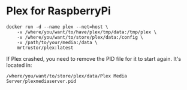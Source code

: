# Plex for RaspberryPi

```
docker run -d --name plex --net=host \
	-v /where/you/want/to/have/plex/tmp/data:/tmp/plex \
	-v /where/you/want/to/store/plex/data:/config \
	-v /path/to/your/media:/data \
	mrtrustor/plex:latest
```

If Plex crashed, you need to remove the PID file for it to start again.
It's located in:

```
/where/you/want/to/store/plex/data/Plex Media Server/plexmediaserver.pid
```
